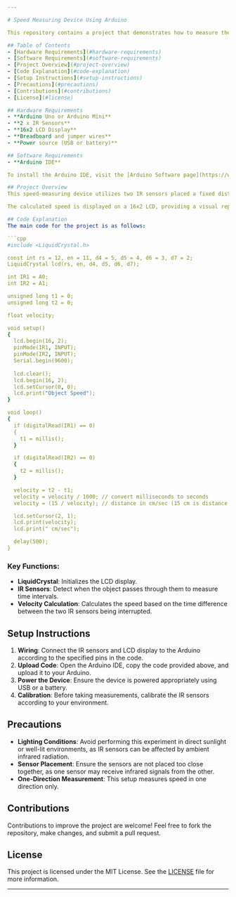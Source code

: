 ```yaml
---

# Speed Measuring Device Using Arduino

This repository contains a project that demonstrates how to measure the speed of an object moving through a fluid using an Arduino Uno or Arduino Mini as the microcontroller. The project utilizes infrared (IR) sensors to detect the movement and displays the calculated speed on an LCD.

## Table of Contents
- [Hardware Requirements](#hardware-requirements)
- [Software Requirements](#software-requirements)
- [Project Overview](#project-overview)
- [Code Explanation](#code-explanation)
- [Setup Instructions](#setup-instructions)
- [Precautions](#precautions)
- [Contributions](#contributions)
- [License](#license)

## Hardware Requirements
- **Arduino Uno or Arduino Mini**
- **2 x IR Sensors**
- **16x2 LCD Display**
- **Breadboard and jumper wires**
- **Power source (USB or battery)**

## Software Requirements
- **Arduino IDE**

To install the Arduino IDE, visit the [Arduino Software page](https://www.arduino.cc/en/software).

## Project Overview
This speed-measuring device utilizes two IR sensors placed a fixed distance apart (15 cm) to determine the speed of an object moving through a fluid. When the object interrupts the infrared beams of the sensors, the Arduino records the time it takes for the object to travel between the two sensors, allowing it to calculate the speed in centimeters per second (cm/sec).

The calculated speed is displayed on a 16x2 LCD, providing a visual representation of the object's speed.

## Code Explanation
The main code for the project is as follows:

```cpp
#include <LiquidCrystal.h>

const int rs = 12, en = 11, d4 = 5, d5 = 4, d6 = 3, d7 = 2;
LiquidCrystal lcd(rs, en, d4, d5, d6, d7);

int IR1 = A0;
int IR2 = A1;

unsigned long t1 = 0;
unsigned long t2 = 0;

float velocity;

void setup()
{
  lcd.begin(16, 2);
  pinMode(IR1, INPUT);
  pinMode(IR2, INPUT);
  Serial.begin(9600);
  
  lcd.clear();
  lcd.begin(16, 2);
  lcd.setCursor(0, 0);
  lcd.print("Object Speed");
}

void loop()
{
  if (digitalRead(IR1) == 0)
  {
    t1 = millis();
  }

  if (digitalRead(IR2) == 0)
  {
    t2 = millis();
  }

  velocity = t2 - t1;
  velocity = velocity / 1000; // convert milliseconds to seconds
  velocity = (15 / velocity); // distance in cm/sec (15 cm is distance between two sensors)

  lcd.setCursor(2, 1);
  lcd.print(velocity);
  lcd.print(" cm/sec");

  delay(500);
}
```

### Key Functions:
- **LiquidCrystal**: Initializes the LCD display.
- **IR Sensors**: Detect when the object passes through them to measure time intervals.
- **Velocity Calculation**: Calculates the speed based on the time difference between the two IR sensors being interrupted.

## Setup Instructions
1. **Wiring**: Connect the IR sensors and LCD display to the Arduino according to the specified pins in the code.
2. **Upload Code**: Open the Arduino IDE, copy the code provided above, and upload it to your Arduino.
3. **Power the Device**: Ensure the device is powered appropriately using USB or a battery.
4. **Calibration**: Before taking measurements, calibrate the IR sensors according to your environment.

## Precautions
- **Lighting Conditions**: Avoid performing this experiment in direct sunlight or well-lit environments, as IR sensors can be affected by ambient infrared radiation.
- **Sensor Placement**: Ensure the sensors are not placed too close together, as one sensor may receive infrared signals from the other.
- **One-Direction Measurement**: This setup measures speed in one direction only.

## Contributions
Contributions to improve the project are welcome! Feel free to fork the repository, make changes, and submit a pull request.

## License
This project is licensed under the MIT License. See the [LICENSE](LICENSE) file for more information.

---
```

